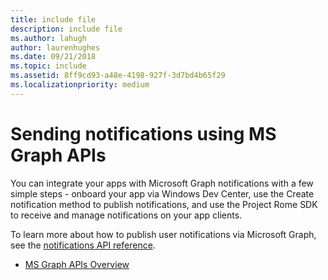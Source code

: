 ```yaml
---
title: include file
description: include file
ms.author: lahugh
author: laurenhughes
ms.date: 09/21/2018
ms.topic: include
ms.assetid: 8ff9cd93-a48e-4198-927f-3d7bd4b65f29
ms.localizationpriority: medium
---
```


# Sending notifications using MS Graph APIs

You can integrate your apps with Microsoft Graph notifications with a few simple steps - onboard your app via Windows Dev Center, use the Create notification method to publish notifications, and use the Project Rome SDK to receive and manage notifications on your app clients.

To learn more about how to publish user notifications via Microsoft Graph, see the [notifications API reference](https://developer.microsoft.com/graph/docs/api-reference/beta/resources/notifications-api-overview).

* [MS Graph APIs Overview](https://developer.microsoft.com/en-us/graph/docs/concepts/notifications-concept-overview)
